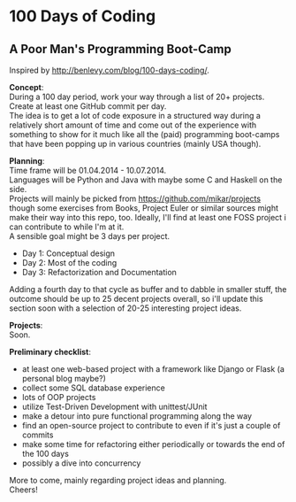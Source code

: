 100 Days of Coding
==================

A Poor Man's Programming Boot-Camp
---

Inspired by http://benlevy.com/blog/100-days-coding/.


**Concept**:   
During a 100 day period, work your way through a list of 20+ projects. Create at least one GitHub commit per day.  
The idea is to get a lot of code exposure in a structured way during a relatively short amount of time and come out of the experience with something to show for it much like all the (paid) programming boot-camps that have been popping up in various countries (mainly USA though).  

**Planning**:  
Time frame will be 01.04.2014 - 10.07.2014.  
Languages will be Python and Java with maybe some C and Haskell on the side.  
Projects will mainly be picked from https://github.com/mikar/projects though some exercises from Books, Project Euler or similar sources might make their way into this repo, too. Ideally, I'll find at least one FOSS project i can contribute to while I'm at it.  
A sensible goal might be 3 days per project.  
  * Day 1: Conceptual design
  * Day 2: Most of the coding
  * Day 3: Refactorization and Documentation  
  
Adding a fourth day to that cycle as buffer and to dabble in smaller stuff, the outcome should be up to 25 decent projects overall, so i'll update this section soon with a selection of 20-25 interesting project ideas.

**Projects**:  
Soon.  
  
**Preliminary checklist**:  
  * at least one web-based project with a framework like Django or Flask (a personal blog maybe?)
  * collect some SQL database experience
  * lots of OOP projects
  * utilize Test-Driven Development with unittest/JUnit
  * make a detour into pure functional programming along the way
  * find an open-source project to contribute to even if it's just a couple of commits
  * make some time for refactoring either periodically or towards the end of the 100 days
  * possibly a dive into concurrency
  
More to come, mainly regarding project ideas and planning.  
Cheers!
